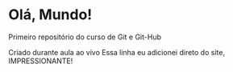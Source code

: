 # Olá, Mundo!
 Primeiro repositório do curso de Git e Git-Hub

 Criado durante aula ao vivo
 Essa linha eu adicionei direto do site, IMPRESSIONANTE!
